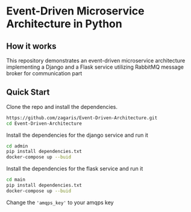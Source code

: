 # Event-Driven Microservice Architecture in Python


## How it works

This repository demonstrates an event-driven microservice architecture implementing a Django and a Flask service utilizing RabbitMQ message broker for communication part


## Quick Start

Clone the repo and install the dependencies.

```bash
https://github.com/zagaris/Event-Driven-Architecture.git
cd Event-Driven-Architecture
```
Install the dependencies for the django service and run it
```bash
cd admin
pip install dependencies.txt
docker-compose up --buid
```
Install the dependencies for the flask service and run it

```bash
cd main
pip install dependencies.txt
docker-compose up --buid
```


Change the ```'amqps_key'``` to your amqps key
